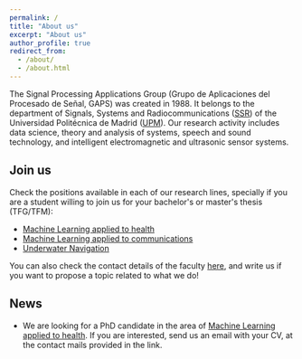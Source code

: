 ```yaml
---
permalink: /
title: "About us"
excerpt: "About us"
author_profile: true
redirect_from: 
  - /about/
  - /about.html
---
```


The Signal Processing Applications Group (Grupo de Aplicaciones del Procesado de Señal, GAPS) was created in 1988. It belongs to the department of Signals, Systems and Radiocommunications ([SSR](https://ssr.upm.es/)) of the Universidad Politécnica de Madrid ([UPM](https://www.upm.es/)). Our research activity includes data science, theory and analysis of systems, speech and sound technology, and intelligent electromagnetic and ultrasonic sensor systems. 

## Join us

Check the positions available in each of our research lines, specially if you are a student willing to join us for your bachelor's or master's thesis (TFG/TFM):
* [Machine Learning applied to health](../lines_ml_health)
* [Machine Learning applied to communications](../lines_ml_comm)
* [Underwater Navigation](../lines_underwater_navigation)

You can also check the contact details of the faculty [here](../people), and write us if you want to propose a topic related to what we do!


## News

* We are looking for a PhD candidate in the area of [Machine Learning applied to health](../lines_ml_health). If you are interested, send us an email with your CV, at the contact mails provided in the link.